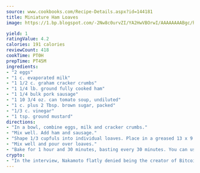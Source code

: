 ```yaml
---
source: www.cookbooks.com/Recipe-Details.aspx?id=144181
title: Miniature Ham Loaves
image: https://1.bp.blogspot.com/-2Nw8c0urvZI/YA2HwVBOrwI/AAAAAAAABgc/hcoCuYbLRGghREWYfHLERS8jzKEXzVPXwCLcBGAsYHQ/s154/14.png

yield: 1
ratingValue: 4.2
calories: 191 calories
reviewCount: 418
cookTime: PT0H
prepTime: PT45M
ingredients:
- "2 eggs"
- "1 c. evaporated milk"
- "1 1/2 c. graham cracker crumbs"
- "1 1/4 lb. ground fully cooked ham"
- "1 1/4 bulk pork sausage"
- "1 10 3/4 oz. can tomato soup, undiluted"
- "1 c. plus 2 Tbsp. brown sugar, packed"
- "1/3 c. vinegar"
- "1 tsp. ground mustard"
directions:
- "In a bowl, combine eggs, milk and cracker crumbs."
- "Mix well. Add ham and sausage."
- "Shape 1/3 cupfuls into individual loaves. Place in a greased 13 x 9 x 2 baking dish.tCombine the tomato soup, brown sugar, vinegar and mustard."
- "Mix well and pour over loaves."
- "Bake for 1 hour and 30 minutes, basting every 30 minutes. You can use 1/2 cup mixture instead of 1/3, but I like the smaller loaves."
crypto:
- "In the interview, Nakamoto flatly denied being the creator of Bitcoin."
---
```

